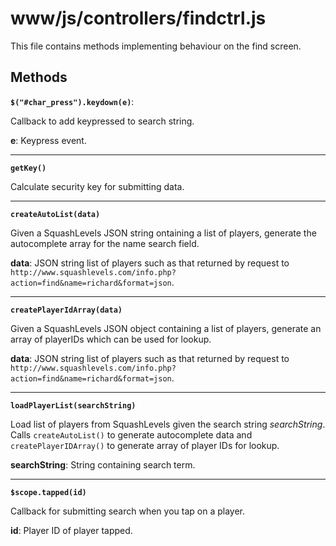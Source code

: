 # www/js/controllers/findctrl.js

This file contains methods implementing behaviour on the find screen.

## Methods
**`$("#char_press").keydown(e)`**:

Callback to add keypressed to search string.

**e**: Keypress event.
<hr>

**`getKey()`**

Calculate security key for submitting data.
<hr>

**`createAutoList(data)`**

Given a SquashLevels JSON string ontaining a list of players, generate the autocomplete array for the name search field.

**data**: JSON string list of players such as that returned by request to `http://www.squashlevels.com/info.php?action=find&name=richard&format=json`.
<hr>


**`createPlayerIdArray(data)`**

Given a SquashLevels JSON object containing a list of players, generate an array of playerIDs which can be used for lookup.

**data**: JSON string list of players such as that returned by request to `http://www.squashlevels.com/info.php?action=find&name=richard&format=json`.
<hr>

**`loadPlayerList(searchString)`**

Load list of players from SquashLevels given the search string *searchString*. Calls `createAutoList()` to generate autocomplete data and `createPlayerIDArray()` to generate array of player IDs for lookup.

**searchString**: String containing search term.
<hr>

**`$scope.tapped(id)`**

Callback for submitting search when you tap on a player.

**id**: Player ID of player tapped.

